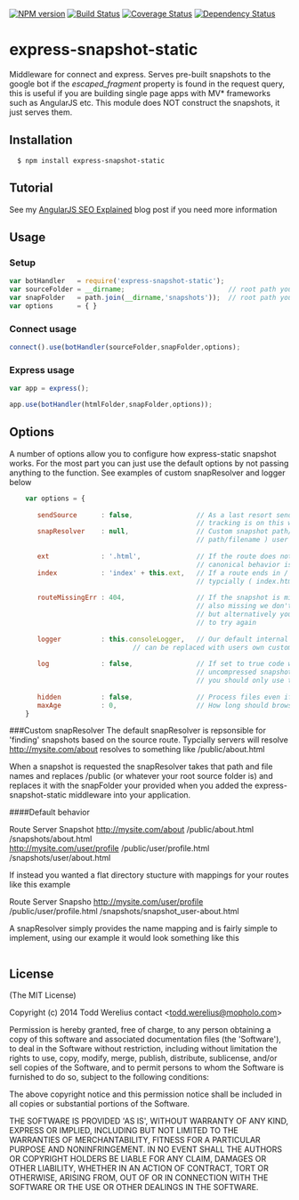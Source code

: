 [![NPM version](https://badge.fury.io/gh/todd-werelius%2Fexpress-snapshot-static.png)](http://badge.fury.io/js/express-snapshot-static)
[![Build Status](https://secure.travis-ci.org/Todd-Werelius/express-snapshot-static.png)](http://travis-ci.org/Todd-Werelius/express-snapshot-static)
[![Coverage Status](https://coveralls.io/repos/Todd-Werelius/express-snapshot-static/badge.png)](https://coveralls.io/r/Todd-Werelius/express-snapshot-static)
[![Dependency Status](https://gemnasium.com/Todd-Werelius/express-snapshot-static.svg)](https://gemnasium.com/Todd-Werelius/express-snapshot-static)


# express-snapshot-static

Middleware for connect and express.  Serves pre-built snapshots to the google bot if the
_escaped_fragment_ property is found in the request query, this is useful if you are building single page apps with MV*
frameworks such as AngularJS etc.  This module does NOT construct the snapshots, it just serves them. 

## Installation

	  $ npm install express-snapshot-static

## Tutorial
See my [AngularJS SEO Explained](http://mofodv.com/anfularjs-seo) blog post if you need more information


## Usage

### Setup
```javascript
var botHandler   = require('express-snapshot-static');     
var sourceFolder = __dirname;                          // root path you normally serve html from
var snapFolder   = path.join(__dirname,'snapshots'));  // root path you want to serve snapshots fromt
var options      = { }
```

### Connect usage
```javascript
connect().use(botHandler(sourceFolder,snapFolder,options);
```

### Express usage
```javascript
var app = express();

app.use(botHandler(htmlFolder,snapFolder,options));

```

## Options

A number of options allow you to configure how express-static snapshot works.  For the most part you can just use the default options by not passing anything to the function. See examples of custom snapResolver and logger below

```javascript
    var options = {
    
       sendSource      : false,                // As a last resort send the source html vs. the snapshot, if issue 
                                               // tracking is on this will be reported 
       snapResolver    : null,                 // Custom snapshot path/file resolver ( default duplicates source
                                               // path/filename ) user may supply own resolver to customize name lookup 
       
       ext             : '.html',              // If the route does not end in / and has no extension then 
                                               // canonical behavior is append a 'typical' extension 
       index           : 'index' + this.ext,   // If a route ends in / canonical behavior si to  append a filename, 
                                               // typcially ( index.html )
       
       routeMissingErr : 404,                  // If the snapshot is missing we just report 404, but if source html 
                                               // also missing we don't have a route so report 404 as well  
                                               // but alternatively you could report 410 that would tell bot not 
                                               // to try again
       
       logger          : this.consoleLogger,   // Our default internal console logger to report request issues 
       					       // can be replaced with users own custom logger function
       					       
       log             : false,                // If set to true code will store issues like missing source roots
                                               // uncompressed snapshots etc. and output any issues to the logger, 
                                               // you should only use to debug! 
       
       hidden          : false,                // Process files even if they are hidden ( connect send option )
       maxAge          : 0,                    // How long should browser cache live even if file didn't change	
    }	
```

###Custom snapResolver 
The default snapResolver is repsonsible for 'finding' snapshots based on the source route. Typcially servers will resolve http://mysite.com/about resolves to something like /public/about.html 

When a snapshot is requested the snapResolver takes that path and file names and replaces /public (or whatever your root source folder is) and replaces it with the snapFolder your provided when you added the express-snapshot-static middleware into your application. 

####Default behavior

Route				Server				Snapshot
http://mysite.com/about		/public/about.html		/snapshots/about.html	
http://mysite.com/user/profile	/public/user/profile.html	/snapshots/user/about.html

If instead you wanted a flat directory stucture with mappings for your routes like this example 

Route				Server				Snapsho
http://mysite.com/user/profile	/public/user/profile.html	/snapshots/snapshot_user-about.html

A snapResolver simply provides the name mapping and is fairly simple to implement, using our example it would look something like this

```javascript


```

## License 

(The MIT License)

Copyright (c) 2014 Todd Werelius contact &lt;todd.werelius@mopholo.com&gt;

Permission is hereby granted, free of charge, to any person obtaining
a copy of this software and associated documentation files (the
'Software'), to deal in the Software without restriction, including
without limitation the rights to use, copy, modify, merge, publish,
distribute, sublicense, and/or sell copies of the Software, and to
permit persons to whom the Software is furnished to do so, subject to
the following conditions:

The above copyright notice and this permission notice shall be
included in all copies or substantial portions of the Software.

THE SOFTWARE IS PROVIDED 'AS IS', WITHOUT WARRANTY OF ANY KIND,
EXPRESS OR IMPLIED, INCLUDING BUT NOT LIMITED TO THE WARRANTIES OF
MERCHANTABILITY, FITNESS FOR A PARTICULAR PURPOSE AND NONINFRINGEMENT.
IN NO EVENT SHALL THE AUTHORS OR COPYRIGHT HOLDERS BE LIABLE FOR ANY
CLAIM, DAMAGES OR OTHER LIABILITY, WHETHER IN AN ACTION OF CONTRACT,
TORT OR OTHERWISE, ARISING FROM, OUT OF OR IN CONNECTION WITH THE
SOFTWARE OR THE USE OR OTHER DEALINGS IN THE SOFTWARE.



